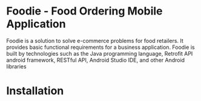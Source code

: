 # Foodie - Food Ordering Mobile Application
Foodie is a solution to solve e-commerce problems for food retailers. It provides basic functional requirements for a business application. Foodie is built by technologies such as the Java programming language, Retrofit API android framework, RESTful API, Android Studio IDE, and other Android libraries 

# Installation
